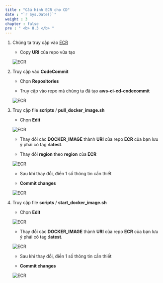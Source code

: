 ```yaml
---
title : "Cấu hình ECR cho CD"
date : "`r Sys.Date()`"
weight : 3
chapter : false
pre : " <b> 8.3 </b> "
---
```

 
1. Chúng ta truy cập vào [ECR](https://ap-southeast-1.console.aws.amazon.com/ecr/private-registry/repositories?region=ap-southeast-1)

   - Copy **URI** của repo vừa tạo

    ![ECR](/images/8-ECR/3.png)

2. Truy cập vào **CodeCommit**

    - Chọn **Repositories**

    - Truy cập vào repo mà chúng ta đã tạo **aws-ci-cd-codecommit**

    ![ECR](/images/8-ECR/4.png)

3. Truy cập file **scripts** / **pull_docker_image.sh**

    - Chọn **Edit**

    ![ECR](/images/8-ECR/8.png)

    - Thay đổi các **DOCKER_IMAGE** thành **URI** của repo **ECR** của bạn lưu ý phải có tag **:latest**.

    - Thay đổi **region** theo **region** của **ECR**

    ![ECR](/images/8-ECR/9.png)

    - Sau khi thay đổi, điền 1 số thông tin cần thiết

    - **Commit changes**

    ![ECR](/images/8-ECR/7.png)

4. Truy cập file **scripts** / **start_docker_image.sh**

    - Chọn **Edit**

    ![ECR](/images/8-ECR/10.png)

    - Thay đổi các **DOCKER_IMAGE** thành **URI** của repo **ECR** của bạn lưu ý phải có tag **:latest**.

    ![ECR](/images/8-ECR/11.png)

    - Sau khi thay đổi, điền 1 số thông tin cần thiết

    - **Commit changes**

    ![ECR](/images/8-ECR/7.png)








